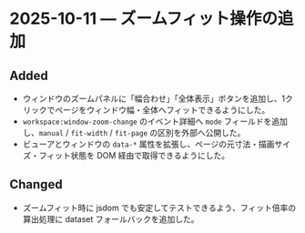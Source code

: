 # 2025-10-11 — ズームフィット操作の追加

## Added
- ウィンドウのズームパネルに「幅合わせ」「全体表示」ボタンを追加し、1クリックでページをウィンドウ幅・全体へフィットできるようにした。
- `workspace:window-zoom-change` のイベント詳細へ `mode` フィールドを追加し、`manual` / `fit-width` / `fit-page` の区別を外部へ公開した。
- ビューアとウィンドウの `data-*` 属性を拡張し、ページの元寸法・描画サイズ・フィット状態を DOM 経由で取得できるようにした。

## Changed
- ズームフィット時に jsdom でも安定してテストできるよう、フィット倍率の算出処理に dataset フォールバックを追加した。
